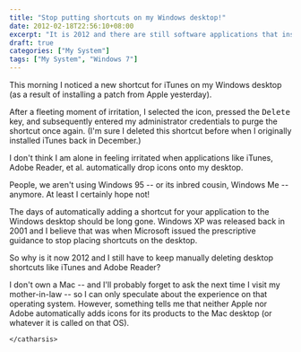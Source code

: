 ```yaml
---
title: "Stop putting shortcuts on my Windows desktop!"
date: 2012-02-18T22:56:10+08:00
excerpt: "It is 2012 and there are still software applications that insist on creating shortcuts on your Windows desktop. Pathetic."
draft: true
categories: ["My System"]
tags: ["My System", "Windows 7"]
---
```


This morning I noticed a new shortcut for iTunes on my Windows desktop (as a result of installing a patch from Apple yesterday).

After a fleeting moment of irritation, I selected the icon, pressed the<kbd>Delete</kbd> key, and subsequently entered my administrator credentials to purge the shortcut once again. (I'm sure I deleted this shortcut before when I originally installed iTunes back in December.)

I don't think I am alone in feeling irritated when applications like iTunes, Adobe Reader, et al.  automatically drop icons onto my desktop.

People, we aren't using Windows 95 -- or its inbred cousin, Windows Me -- anymore. At least I certainly hope not!

The days of automatically adding a shortcut for your application to the Windows desktop should be long gone. Windows XP was released back in 2001 and I believe that was when Microsoft issued the prescriptive guidance to stop placing shortcuts on the desktop.

So why is it now 2012 and I still have to keep manually deleting desktop shortcuts like iTunes and Adobe Reader?

I don't own a Mac -- and I'll probably forget to ask the next time I visit my mother-in-law -- so I can only speculate about the experience on that operating system. However, something tells me that neither Apple nor Adobe automatically adds icons for its products to the Mac desktop (or whatever it is called on that OS).

`</catharsis>`

